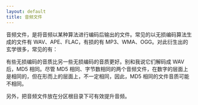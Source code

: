 ```yaml
---
layout: default
title: 音频文件
---
```


音频文件，是将音频以某种算法进行编码后输出的文件。常见的以无损编码算法生成的文件有 WAV、APE、FLAC，有损的有 MP3、WMA、OGG。对此衍生出的玄学很多，常见的有：

有些无损编码的音质比另一些无损编码的音质更好。别和我说它们解码成 WAV 后，MD5
相同。尽管 MD5 相同、字节数相同的两个音频文件，在数字的层面上是相同的，但在形而上的层面上，不一定相同，因此，MD5 相同的文件音质可能不相同。

另外，把音频文件放在分区根目录下可有效提升音频。
